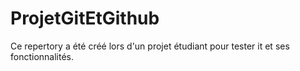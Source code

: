 # ProjetGitEtGithub

Ce repertory a été créé lors d'un projet étudiant pour tester it et ses fonctionnalités.
